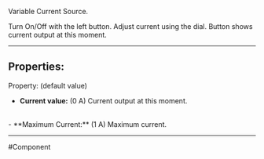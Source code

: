 Variable Current Source.

Turn On/Off with the left button.
Adjust current using the dial.
Button shows current output at this moment.

---

## Properties:
Property: (default value)

- **Current value:** (0 A)
   Current output at this moment.
<br>
- **Maximum Current:** (1 A)
   Maximum current.

---

#Component